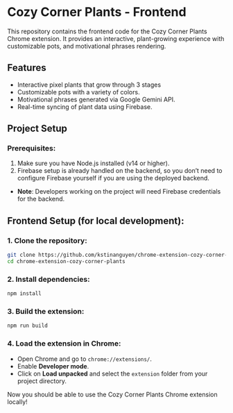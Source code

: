 
# Cozy Corner Plants - Frontend

This repository contains the frontend code for the Cozy Corner Plants Chrome extension. It provides an interactive, plant-growing experience with customizable pots, and motivational phrases rendering.

## Features

- Interactive pixel plants that grow through 3 stages
- Customizable pots with a variety of colors.
- Motivational phrases generated via Google Gemini API.
- Real-time syncing of plant data using Firebase.


## Project Setup

### Prerequisites:
1. Make sure you have Node.js installed (v14 or higher).
2. Firebase setup is already handled on the backend, so you don’t need to configure Firebase yourself if you are using the deployed backend. 
- **Note**: Developers working on the project will need Firebase credentials for the backend.
## Frontend Setup (for local development):

### 1. Clone the repository:

```bash
git clone https://github.com/kstinanguyen/chrome-extension-cozy-corner-plants.git
cd chrome-extension-cozy-corner-plants
```

### 2. Install dependencies:
```bash
npm install
```

### 3. Build the extension:
```bash
npm run build
```

### 4. Load the extension in Chrome:
- Open Chrome and go to ```chrome://extensions/```.
- Enable **Developer mode**.
- Click on **Load unpacked** and select the ```extension``` folder from your project directory.

Now you should be able to use the Cozy Corner Plants Chrome extension locally!